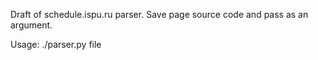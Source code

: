 Draft of schedule.ispu.ru parser.
Save page source code and pass as an argument.

Usage: ./parser.py file